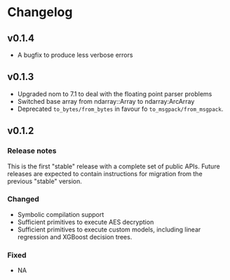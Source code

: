 # Changelog

## v0.1.4

- A bugfix to produce less verbose errors

## v0.1.3

- Upgraded nom to 7.1 to deal with the floating point parser problems
- Switched base array from ndarray::Array to ndarray:ArcArray
- Deprecated `to_bytes/from_bytes` in favour fo `to_msgpack/from_msgpack`.

## v0.1.2

### Release notes

This is the first "stable" release with a complete set of public APIs.
Future releases are expected to contain instructions for migration from the previous "stable" version.

### Changed

- Symbolic compilation support
- Sufficient primitives to execute AES decryption
- Sufficient primitives to execute custom models, including linear regression and XGBoost decision trees.

### Fixed

- NA
